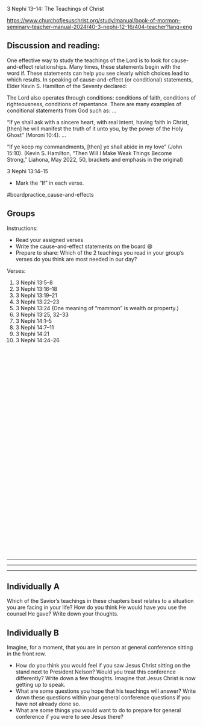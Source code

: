 3 Nephi 13–14: The Teachings of Christ

https://www.churchofjesuschrist.org/study/manual/book-of-mormon-seminary-teacher-manual-2024/40-3-nephi-12-16/404-teacher?lang=eng

## Discussion and reading: 

One effective way to study the teachings of the Lord is to look for cause-and-effect relationships. Many times, these statements begin with the word if. These statements can help you see clearly which choices lead to which results. In speaking of cause-and-effect (or conditional) statements, Elder Kevin S. Hamilton of the Seventy declared:

The Lord also operates through conditions: conditions of faith, conditions of righteousness, conditions of repentance. There are many examples of conditional statements from God such as: …

“If ye shall ask with a sincere heart, with real intent, having faith in Christ, [then] he will manifest the truth of it unto you, by the power of the Holy Ghost” (Moroni 10:4). …

“If ye keep my commandments, [then] ye shall abide in my love” (John 15:10). (Kevin S. Hamilton, “Then Will I Make Weak Things Become Strong,” Liahona, May 2022, 50, brackets and emphasis in the original)


3 Nephi 13:14–15
- Mark the “If” in each verse. 

\#boardpractice_cause-and-effects

## Groups
Instructions: 
- Read your assigned verses
- Write the cause-and-effect statements on the board :smile:
- Prepare to share: Which of the 2 teachings you read in your group’s verses do you think are most needed in our day? 

Verses: 
1. 3 Nephi 13:5–8
1. 3 Nephi 13:16–18
1. 3 Nephi 13:19–21
1. 3 Nephi 13:22–23
1. 3 Nephi 13:24 (One meaning of “mammon” is wealth or property.)
1. 3 Nephi 13:25, 32–33
1. 3 Nephi 14:1–5
1. 3 Nephi 14:7–11
1. 3 Nephi 14:21
1. 3 Nephi 14:24–26

<br>

<br>

<br>

<br>

<br>

<br>

<br>

<br>

<br>

<br>

<br>

<br>

<br>

<br>

<br>

<br>

<br>

<br>

<br>

<br>

<br>

<br>

<br>

<br>

<br>

<br>

<br>

<br>

<br>

<br>

<br>

<br>

---

--- 

---


## Individually A
Which of the Savior’s teachings in these chapters best relates to a situation you are facing in your life? How do you think He would have you use the counsel He gave? Write down your thoughts. 

## Individually B
Imagine, for a moment, that you are in person at general conference sitting in the front row. 
- How do you think you would feel if you saw Jesus Christ sitting on the stand next to President Nelson? Would you treat this conference differently? Write down a few thoughts.
Imagine that Jesus Christ is now getting up to speak.
- What are some questions you hope that his teachings will answer? Write down these questions within your general conference questions if you have not already done so.
- What are some things you would want to do to prepare for general conference if you were to see Jesus there?


